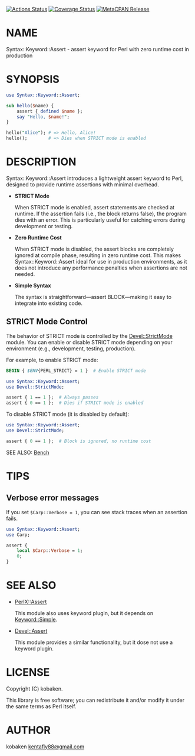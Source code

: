 [![Actions Status](https://github.com/kfly8/Syntax-Keyword-Assert/actions/workflows/test.yml/badge.svg)](https://github.com/kfly8/Syntax-Keyword-Assert/actions) [![Coverage Status](https://img.shields.io/coveralls/kfly8/Syntax-Keyword-Assert/main.svg?style=flat)](https://coveralls.io/r/kfly8/Syntax-Keyword-Assert?branch=main) [![MetaCPAN Release](https://badge.fury.io/pl/Syntax-Keyword-Assert.svg)](https://metacpan.org/release/Syntax-Keyword-Assert)
# NAME

Syntax::Keyword::Assert - assert keyword for Perl with zero runtime cost in production

# SYNOPSIS

```perl
use Syntax::Keyword::Assert;

sub hello($name) {
    assert { defined $name };
    say "Hello, $name!";
}

hello("Alice"); # => Hello, Alice!
hello();        # => Dies when STRICT mode is enabled
```

# DESCRIPTION

Syntax::Keyword::Assert introduces a lightweight assert keyword to Perl, designed to provide runtime assertions with minimal overhead.

- **STRICT Mode**

    When STRICT mode is enabled, assert statements are checked at runtime. If the assertion fails (i.e., the block returns false), the program dies with an error. This is particularly useful for catching errors during development or testing.

- **Zero Runtime Cost**

    When STRICT mode is disabled, the assert blocks are completely ignored at compile phase, resulting in zero runtime cost. This makes Syntax::Keyword::Assert ideal for use in production environments, as it does not introduce any performance penalties when assertions are not needed.

- **Simple Syntax**

    The syntax is straightforward—assert BLOCK—making it easy to integrate into existing code.

## STRICT Mode Control

The behavior of STRICT mode is controlled by the [Devel::StrictMode](https://metacpan.org/pod/Devel%3A%3AStrictMode) module. You can enable or disable STRICT mode depending on your environment (e.g., development, testing, production).

For example, to enable STRICT mode:

```perl
BEGIN { $ENV{PERL_STRICT} = 1 }  # Enable STRICT mode

use Syntax::Keyword::Assert;
use Devel::StrictMode;

assert { 1 == 1 };  # Always passes
assert { 0 == 1 };  # Dies if STRICT mode is enabled
```

To disable STRICT mode (it is disabled by default):

```perl
use Syntax::Keyword::Assert;
use Devel::StrictMode;

assert { 0 == 1 };  # Block is ignored, no runtime cost
```

SEE ALSO:
[Bench ](https://metacpan.org/pod/%20https%3A#github.com-kfly8-Syntax-Keyword-Assert-blob-main-bench-compare-no-assertion.pl)

# TIPS

## Verbose error messages

If you set `$Carp::Verbose = 1`, you can see stack traces when an assertion fails.

```perl
use Syntax::Keyword::Assert;
use Carp;

assert {
    local $Carp::Verbose = 1;
    0;
}
```

# SEE ALSO

- [PerlX::Assert](https://metacpan.org/pod/PerlX%3A%3AAssert)

    This module also uses keyword plugin, but it depends on [Keyword::Simple](https://metacpan.org/pod/Keyword%3A%3ASimple).

- [Devel::Assert](https://metacpan.org/pod/Devel%3A%3AAssert)

    This module provides a similar functionality, but it dose not use a keyword plugin.

# LICENSE

Copyright (C) kobaken.

This library is free software; you can redistribute it and/or modify
it under the same terms as Perl itself.

# AUTHOR

kobaken <kentafly88@gmail.com>
